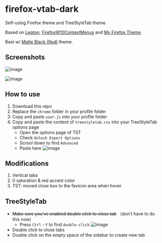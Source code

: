 # firefox-vtab-dark

Self-using Firefox theme and TreeStyleTab theme.

Based on [Lepton](https://github.com/black7375/Firefox-UI-Fix), [FirefoxW10ContextMenus](https://github.com/M1ch431/FirefoxW10ContextMenus) and [My Firefox Theme](https://github.com/not-holar/my_firefox_theme). 

Best w/ [Matte Black (Red)](https://addons.mozilla.org/en-US/firefox/addon/matte-black-red/) theme.

## Screenshots

![image](https://user-images.githubusercontent.com/58762081/120374629-5ff8be00-c34c-11eb-8ac2-adb2e0bd4337.png)

![image](https://user-images.githubusercontent.com/58762081/120374682-6f780700-c34c-11eb-8adb-33235bace9d0.png)

## How to use

1. Download this repo
2. Replace the `chrome` folder in your profile folder
3. Copy and paste `user.js` into your profile folder
4. Copy and paste the content of `treestyletab.css` into your TreeStyleTab options page
    - Open the options page of TST
    - Check `Unlock Expert Options`
    - Scrool down to find `Advanced`
    - Paste here
      ![image](https://user-images.githubusercontent.com/58762081/120375431-6176b600-c34d-11eb-9192-42570273db1d.png)

## Modifications

1. Vertical tabs
2. 0 saturation & red accent color
3. TST: moved close box to the favicon area when hover

## TreeStyleTab

- ~~Make sure you've enabled double click to close tab~~ （don't have to do this now)
    - Press `Ctrl` - `F` to find `double-click`
      ![image](https://user-images.githubusercontent.com/58762081/120375881-db0ea400-c34d-11eb-9ac1-8769dc60d5f1.png)
- Double click to close tabs
- Double click on the empty space of the sidebar to create new tab
